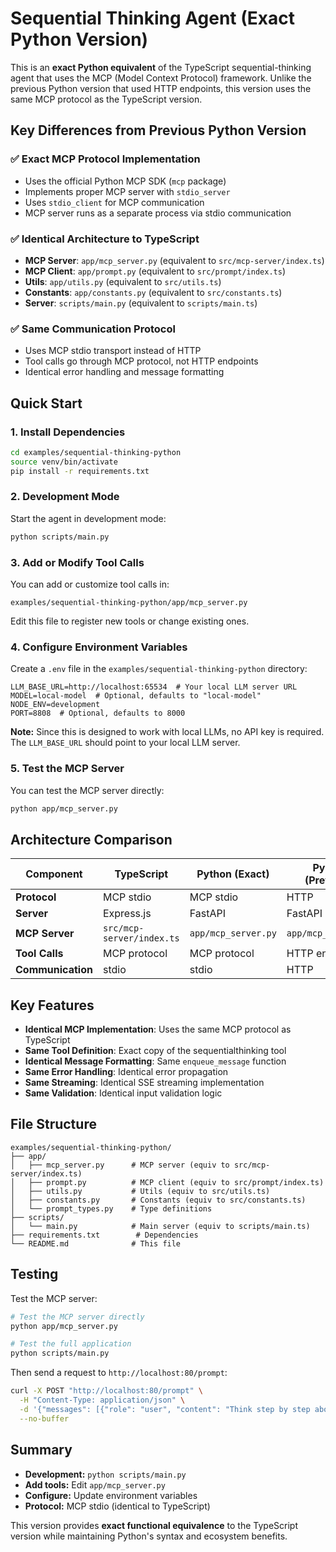 # Sequential Thinking Agent (Exact Python Version)

This is an **exact Python equivalent** of the TypeScript sequential-thinking agent that uses the MCP (Model Context Protocol) framework. Unlike the previous Python version that used HTTP endpoints, this version uses the same MCP protocol as the TypeScript version.

## Key Differences from Previous Python Version

### ✅ **Exact MCP Protocol Implementation**
- Uses the official Python MCP SDK (`mcp` package)
- Implements proper MCP server with `stdio_server`
- Uses `stdio_client` for MCP communication
- MCP server runs as a separate process via stdio communication

### ✅ **Identical Architecture to TypeScript**
- **MCP Server**: `app/mcp_server.py` (equivalent to `src/mcp-server/index.ts`)
- **MCP Client**: `app/prompt.py` (equivalent to `src/prompt/index.ts`)
- **Utils**: `app/utils.py` (equivalent to `src/utils.ts`)
- **Constants**: `app/constants.py` (equivalent to `src/constants.ts`)
- **Server**: `scripts/main.py` (equivalent to `scripts/main.ts`)

### ✅ **Same Communication Protocol**
- Uses MCP stdio transport instead of HTTP
- Tool calls go through MCP protocol, not HTTP endpoints
- Identical error handling and message formatting

## Quick Start

### 1. Install Dependencies

```bash
cd examples/sequential-thinking-python
source venv/bin/activate
pip install -r requirements.txt
```

### 2. Development Mode

Start the agent in development mode:

```bash
python scripts/main.py
```

### 3. Add or Modify Tool Calls

You can add or customize tool calls in:

```
examples/sequential-thinking-python/app/mcp_server.py
```

Edit this file to register new tools or change existing ones.

### 4. Configure Environment Variables

Create a `.env` file in the `examples/sequential-thinking-python` directory:

```env
LLM_BASE_URL=http://localhost:65534  # Your local LLM server URL
MODEL=local-model  # Optional, defaults to "local-model"
NODE_ENV=development
PORT=8808  # Optional, defaults to 8000
```

**Note:** Since this is designed to work with local LLMs, no API key is required. The `LLM_BASE_URL` should point to your local LLM server.

### 5. Test the MCP Server

You can test the MCP server directly:

```bash
python app/mcp_server.py
```

## Architecture Comparison

| Component | TypeScript | Python (Exact) | Python (Previous) |
|-----------|------------|----------------|-------------------|
| **Protocol** | MCP stdio | MCP stdio | HTTP |
| **Server** | Express.js | FastAPI | FastAPI |
| **MCP Server** | `src/mcp-server/index.ts` | `app/mcp_server.py` | `app/mcp_server.py` |
| **Tool Calls** | MCP protocol | MCP protocol | HTTP endpoints |
| **Communication** | stdio | stdio | HTTP |

## Key Features

- **Identical MCP Implementation**: Uses the same MCP protocol as TypeScript
- **Same Tool Definition**: Exact copy of the sequentialthinking tool
- **Identical Message Formatting**: Same `enqueue_message` function
- **Same Error Handling**: Identical error propagation
- **Same Streaming**: Identical SSE streaming implementation
- **Same Validation**: Identical input validation logic

## File Structure

```
examples/sequential-thinking-python/
├── app/
│   ├── mcp_server.py      # MCP server (equiv to src/mcp-server/index.ts)
│   ├── prompt.py          # MCP client (equiv to src/prompt/index.ts)
│   ├── utils.py           # Utils (equiv to src/utils.ts)
│   ├── constants.py       # Constants (equiv to src/constants.ts)
│   └── prompt_types.py    # Type definitions
├── scripts/
│   └── main.py            # Main server (equiv to scripts/main.ts)
├── requirements.txt        # Dependencies
└── README.md              # This file
```

## Testing

Test the MCP server:

```bash
# Test the MCP server directly
python app/mcp_server.py

# Test the full application
python scripts/main.py
```

Then send a request to `http://localhost:80/prompt`:

```bash
curl -X POST "http://localhost:80/prompt" \
  -H "Content-Type: application/json" \
  -d '{"messages": [{"role": "user", "content": "Think step by step about solving a complex problem."}]}' \
  --no-buffer
```

## Summary

- **Development:** `python scripts/main.py`
- **Add tools:** Edit `app/mcp_server.py`
- **Configure:** Update environment variables
- **Protocol:** MCP stdio (identical to TypeScript)

This version provides **exact functional equivalence** to the TypeScript version while maintaining Python's syntax and ecosystem benefits. 